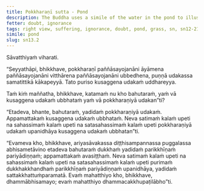 ```yaml
---
title: Pokkharaṇī sutta - Pond
description: The Buddha uses a simile of the water in the pond to illustrate the extent of suffering that is exhausted and overcome by a disciple of the Noble Ones who has attained right view.
fetter: doubt, ignorance
tags: right view, suffering, ignorance, doubt, pond, grass, sn, sn12-21, sn13
simile: pond
slug: sn13.2
---
```


Sāvatthiyaṁ viharati.

“Seyyathāpi, bhikkhave, pokkharaṇī paññāsayojanāni āyāmena paññāsayojanāni vitthārena paññāsayojanāni ubbedhena, puṇṇā udakassa samatittikā kākapeyyā. Tato puriso kusaggena udakaṁ uddhareyya.

Taṁ kiṁ maññatha, bhikkhave, katamaṁ nu kho bahutaraṁ, yaṁ vā kusaggena udakaṁ ubbhataṁ yaṁ vā pokkharaṇiyā udakan”ti?

“Etadeva, bhante, bahutaraṁ, yadidaṁ pokkharaṇiyā udakaṁ. Appamattakaṁ kusaggena udakaṁ ubbhataṁ. Neva satimaṁ kalaṁ upeti na sahassimaṁ kalaṁ upeti na satasahassimaṁ kalaṁ upeti pokkharaṇiyā udakaṁ upanidhāya kusaggena udakaṁ ubbhatan”ti.

“Evameva kho, bhikkhave, ariyasāvakassa diṭṭhisampannassa puggalassa abhisametāvino etadeva bahutaraṁ dukkhaṁ yadidaṁ parikkhīṇaṁ pariyādiṇṇaṁ; appamattakaṁ avasiṭṭhaṁ. Neva satimaṁ kalaṁ upeti na sahassimaṁ kalaṁ upeti na satasahassimaṁ kalaṁ upeti purimaṁ dukkhakkhandhaṁ parikkhīṇaṁ pariyādiṇṇaṁ upanidhāya, yadidaṁ sattakkhattuṁparamatā. Evaṁ mahatthiyo kho, bhikkhave, dhammābhisamayo; evaṁ mahatthiyo dhammacakkhupaṭilābho”ti.
